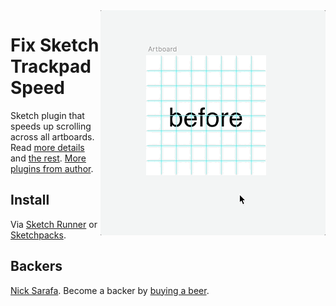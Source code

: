 <img src="gif.gif" align="right"/>

# Fix Sketch Trackpad Speed

Sketch plugin that speeds up scrolling across all artboards. Read [more details](http://sketchplugins.com/d/481-mscontentdrawview-scrollwheelscroll-and-calculating-sketch-viewport) and [the rest](https://www.google.com/search?q=trackpad+slow+sketch). [More plugins from author](https://pravdomil.com/#sketch).

## Install

Via [Sketch Runner](http://sketchrunner.com) or [Sketchpacks](https://sketchpacks.com/pravdomil/FixSketchTrackpadSpeed).

## Backers
[Nick Sarafa](https://github.com/nsarafa). Become a backer by [buying a beer](https://www.paypal.com/cgi-bin/webscr?cmd=_s-xclick&hosted_button_id=BCL2X3AFQBAP2&item_name=Fix%20Sketch%20Trackpad%20Speed%20Beer).
